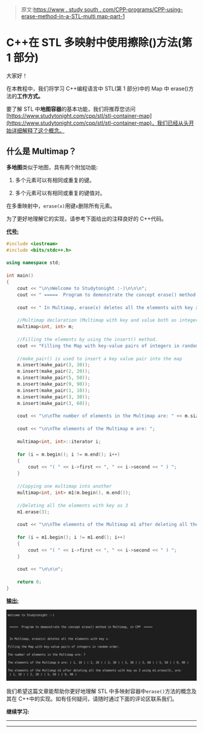 > 原文:[https://www . study south . com/CPP-programs/CPP-using-erase-method-in-a-STL-multi map-part-1](https://www.studytonight.com/cpp-programs/cpp-using-erase-method-in-a-stl-multimap-part-1)

# C++在 STL 多映射中使用擦除()方法(第 1 部分)

大家好！

在本教程中，我们将学习 C++编程语言中 STL(第 1 部分)中的 Map 中 erase()方法的**工作方式。**

要了解 STL 中**地图容器**的基本功能，我们将推荐您访问[https://www.studytonight.com/cpp/stl/stl-container-map](https://www.studytonight.com/cpp/stl/stl-container-map)，我们已经从头开始详细解释了这个概念。

## 什么是 Multimap？

**多地图**类似于地图，具有两个附加功能:

1.  多个元素可以有相同或重复的键。

2.  多个元素可以有相同或重复的键值对。

在多重映射中，`erase(x)`用键`x`删除所有元素。

为了更好地理解它的实现，请参考下面给出的注释良好的 C++代码。

<u>**代号:**</u>

```cpp
#include <iostream>
#include <bits/stdc++.h>

using namespace std;

int main()
{
    cout << "\n\nWelcome to Studytonight :-)\n\n\n";
    cout << " =====  Program to demonstrate the concept erase() method in Multimap, in CPP  ===== \n\n\n";

    cout << " In Multimap, erase(x) deletes all the elements with key x.\n\n";

    //Multimap declaration (Multimap with key and value both as integers)
    multimap<int, int> m;

    //Filling the elements by using the insert() method.
    cout << "Filling the Map with key-value pairs of integers in random order."; //Map automatically stores them in increasing order of keys

    //make_pair() is used to insert a key value pair into the map
    m.insert(make_pair(3, 30));
    m.insert(make_pair(2, 20));
    m.insert(make_pair(5, 50));
    m.insert(make_pair(9, 90));
    m.insert(make_pair(1, 10));
    m.insert(make_pair(3, 30));
    m.insert(make_pair(3, 60));

    cout << "\n\nThe number of elements in the Multimap are: " << m.size();

    cout << "\n\nThe elements of the Multimap m are: ";

    multimap<int, int>::iterator i;

    for (i = m.begin(); i != m.end(); i++)
    {
        cout << "( " << i->first << ", " << i->second << " ) ";
    }

    //Copying one multimap into another
    multimap<int, int> m1(m.begin(), m.end());

    //Deleting all the elements with key as 3
    m1.erase(3);

    cout << "\n\nThe elements of the Multimap m1 after deleting all the elements with key as 3 using m1.erase(3), are:\n ";

    for (i = m1.begin(); i != m1.end(); i++)
    {
        cout << "( " << i->first << ", " << i->second << " ) ";
    }

    cout << "\n\n\n";

    return 0;
} 
```

<u>**输出:**</u>

![C++ erase() Multimap 1](img/359d0dc3c4b9a28a78a414fc794b2448.png)

我们希望这篇文章能帮助你更好地理解 STL 中多映射容器中`erase()`方法的概念及其在 C++中的实现。如有任何疑问，请随时通过下面的评论区联系我们。

**继续学习:**

* * *

* * *